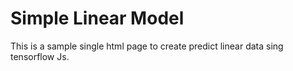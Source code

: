 # Simple Linear Model

This is a sample single html page to create predict linear data sing tensorflow Js.

